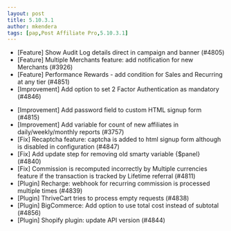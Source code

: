 ```yaml
---
layout: post
title: 5.10.3.1
author: mkendera
tags: [pap,Post Affiliate Pro,5.10.3.1]
---
```


- [Feature] Show Audit Log details direct in campaign and banner (#4805)
- [Feature] Multiple Merchants feature: add notification for new Merchants (#3926)
- [Feature] Performance Rewards - add condition for Sales and Recurring at any tier (#4851)
- [Improvement] Add option to set 2 Factor Authentication as mandatory (#4846)

<!--more-->

- [Improvement] Add password field to custom HTML signup form (#4815)
- [Improvement] Add variable for count of new affiliates in daily/weekly/monthly reports (#3757)
- [Fix] Recaptcha feature: captcha is added to html signup form although is disabled in configuration (#4847)
- [Fix] Add update step for removing old smarty variable {$panel} (#4840)
- [Fix] Commission is recomputed incorrectly by Multiple currencies feature if the transaction is tracked by Lifetime referral (#4811)
- [Plugin] Recharge: webhook for recurring commission is processed multiple times (#4839)
- [Plugin] ThriveCart tries to process empty requests (#4838)
- [Plugin] BigCommerce: Add option to use total cost instead of subtotal (#4856)
- [Plugin] Shopify plugin: update API version (#4844)
